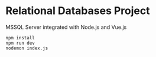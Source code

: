 # Relational Databases Project

MSSQL Server integrated with Node.js and Vue.js

```
npm install
npm run dev
nodemon index.js
```
